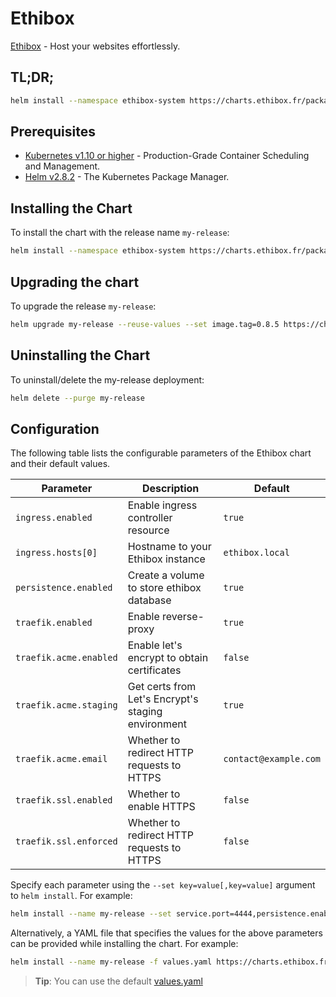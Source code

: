 # Ethibox

[Ethibox](https://ethibox.fr/) - Host your websites effortlessly.

## TL;DR;

```bash
helm install --namespace ethibox-system https://charts.ethibox.fr/packages/ethibox-0.1.0.tgz
```

## Prerequisites

* [Kubernetes v1.10 or higher](https://github.com/kubernetes/kubernetes) - Production-Grade Container Scheduling and Management.
* [Helm v2.8.2](https://github.com/kubernetes/helm/) - The Kubernetes Package Manager.

## Installing the Chart

To install the chart with the release name `my-release`:

```bash
helm install --namespace ethibox-system https://charts.ethibox.fr/packages/ethibox-0.1.0.tgz
```

## Upgrading the chart

To upgrade the release `my-release`:

```bash
helm upgrade my-release --reuse-values --set image.tag=0.8.5 https://charts.ethibox.fr/packages/ethibox-0.1.0.tgz
```

## Uninstalling the Chart

To uninstall/delete the my-release deployment:

```bash
helm delete --purge my-release
```

## Configuration

The following table lists the configurable parameters of the Ethibox chart and their default values.

| Parameter               | Description                                         | Default               |
|-------------------------|-----------------------------------------------------|-----------------------|
| `ingress.enabled`       | Enable ingress controller resource                  | `true`                |
| `ingress.hosts[0]`      | Hostname to your Ethibox instance                   | `ethibox.local`       |
| `persistence.enabled`   | Create a volume to store ethibox database           | `true`                |
| `traefik.enabled`       | Enable reverse-proxy                                | `true`                |
| `traefik.acme.enabled`  | Enable let's encrypt to obtain certificates         | `false`               |
| `traefik.acme.staging`  | Get certs from Let's Encrypt's staging environment  | `true`                |
| `traefik.acme.email`    | Whether to redirect HTTP requests to HTTPS          | `contact@example.com` |
| `traefik.ssl.enabled`   | Whether to enable HTTPS                             | `false`               |
| `traefik.ssl.enforced`  | Whether to redirect HTTP requests to HTTPS          | `false`               |

Specify each parameter using the `--set key=value[,key=value]` argument to `helm install`. For example:

```bash
helm install --name my-release --set service.port=4444,persistence.enable=true https://charts.ethibox.fr/packages/ethibox-0.1.0.tgz
```

Alternatively, a YAML file that specifies the values for the above parameters can be provided while installing the chart. For example:

```bash
helm install --name my-release -f values.yaml https://charts.ethibox.fr/packages/ethibox-0.1.0.tgz
```

> **Tip**: You can use the default [values.yaml](values.yaml)
